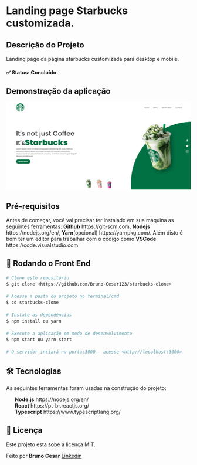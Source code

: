 # Landing page Starbucks customizada.


## Descrição do Projeto
<p>Landing page da página starbucks customizada para desktop e mobile.</p>


<h4> 
	✅  Status: Concluído.
</h4>

<h2>Demonstração da aplicação</h2>

<div>
  <img width="900px" src="./src/assets/screenshots/landing-page.PNG">
</div>


## Pré-requisitos

<p>
Antes de começar, você vai precisar ter instalado em sua máquina as seguintes ferramentas:
<strong>Github</strong> <a>https://git-scm.com</a>, <strong>Nodejs</strong> <a>https://nodejs.org/en/</a>, <strong>Yarn</strong>(opcional) <a>https://yarnpkg.com/</a>. 
Além disto é bom ter um editor para trabalhar com o código como <strong>VSCode</strong> <a>https://code.visualstudio.com</a>
<p>

## 🎲 Rodando o Front End 

```bash
# Clone este repositório
$ git clone <https://github.com/Bruno-Cesar123/starbucks-clone>

# Acesse a pasta do projeto no terminal/cmd
$ cd starbucks-clone

# Instale as dependências
$ npm install ou yarn 

# Execute a aplicação em modo de desenvolvimento
$ npm start ou yarn start

# O servidor inciará na porta:3000 - acesse <http://localhost:3000>
```


## 🛠 Tecnologias 

<p>As seguintes ferramentas foram usadas na construção do projeto:</p>

<div>
  <ul>
    <li style="list-style: none"> <strong>Node.js</strong> <a>https://nodejs.org/en/</a></li>
    <li style="list-style: none"> <strong>React</strong> <a>https://pt-br.reactjs.org/</a></li>
    <li style="list-style: none"> <strong>Typescript</strong> <a>https://www.typescriptlang.org/</a></li>
  </ul>
</div>

## 📝 Licença

<p>Este projeto esta sobe a licença MIT.</p>

<p>Feito por <strong>Bruno Cesar</strong> <a href="https://www.linkedin.com/in/bruno-cesar-b0039715a/">Linkedin</a>
